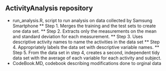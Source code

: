 ## ActivityAnalysis repository
* run_analysis.R, script to run analysis on data collected by Samsung Smartphone
** Step 1. Merges the training and the test sets to create one data set.
** Step 2. Extracts only the measurements on the mean and standard deviation for each measurement.
** Step 3. Uses descriptive activity names to name the activities in the data set
** Step 4. Appropriately labels the data set with descriptive variable names.
** Step 5. From the data set in step 4, creates a second, independent tidy data set with the average of each variable for each activity and subject.
* CodeBook.MD, codebook describing modifications done to orginal data
